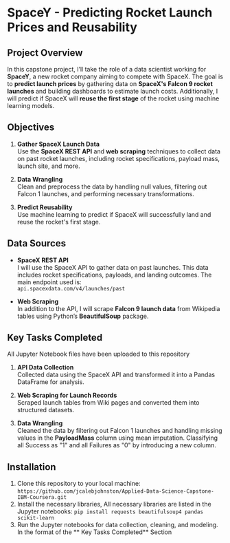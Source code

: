 # SpaceY - Predicting Rocket Launch Prices and Reusability

## Project Overview

In this capstone project, I’ll take the role of a data scientist working for **SpaceY**, a new rocket company aiming to compete with SpaceX. The goal is to **predict launch prices** by gathering data on **SpaceX's Falcon 9 rocket launches** and building dashboards to estimate launch costs. Additionally, I will predict if SpaceX will **reuse the first stage** of the rocket using machine learning models.

## Objectives
1. **Gather SpaceX Launch Data**  
   Use the **SpaceX REST API** and **web scraping** techniques to collect data on past rocket launches, including rocket specifications, payload mass, launch site, and more.

2. **Data Wrangling**  
   Clean and preprocess the data by handling null values, filtering out Falcon 1 launches, and performing necessary transformations.

3. **Predict Reusability**  
   Use machine learning to predict if SpaceX will successfully land and reuse the rocket's first stage.

## Data Sources

- **SpaceX REST API**  
  I will use the SpaceX API to gather data on past launches. This data includes rocket specifications, payloads, and landing outcomes. The main endpoint used is:  
  `api.spacexdata.com/v4/launches/past`
  
- **Web Scraping**  
  In addition to the API, I will scrape **Falcon 9 launch data** from Wikipedia tables using Python’s **BeautifulSoup** package.

## Key Tasks Completed
All Jupyter Notebook files have been uploaded to this repository
1. **API Data Collection**  
   Collected data using the SpaceX API and transformed it into a Pandas DataFrame for analysis.

2. **Web Scraping for Launch Records**  
   Scraped launch tables from Wiki pages and converted them into structured datasets.

3. **Data Wrangling**  
   Cleaned the data by filtering out Falcon 1 launches and handling missing values in the **PayloadMass** column using mean imputation.
   Classifying all Success as "1" and all Failures as "0" by introducing a new column.

## Installation
1. Clone this repository to your local machine:
   `https://github.com/jcalebjohnston/Applied-Data-Science-Capstone-IBM-Coursera.git`
2. Install the necessary libraries, All necessary libraries are listed in the Jupyter notebooks:
```pip install requests beautifulsoup4 pandas scikit-learn```
3. Run the Jupyter notebooks for data collection, cleaning, and modeling. In the format of the ** Key Tasks Completed** Section
